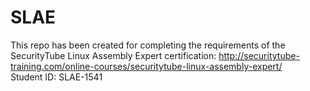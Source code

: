 # SLAE

This repo has been created for completing the requirements of the SecurityTube Linux Assembly Expert certification:
http://securitytube-training.com/online-courses/securitytube-linux-assembly-expert/ <br>
Student ID: SLAE-1541